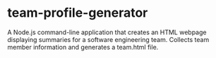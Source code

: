 # team-profile-generator
A Node.js command-line application that creates an HTML webpage displaying summaries for a software engineering team. Collects team member information and generates a team.html file.
